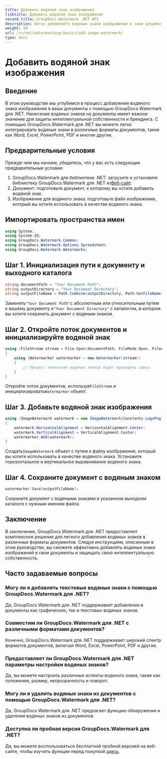 ```yaml
---
title: Добавить водяной знак изображения
linktitle: Добавить водяной знак изображения
second_title: GroupDocs.Watermark .NET API
description: Легко добавляйте водяные знаки изображений в свои документы с помощью GroupDocs.Watermark для .NET. Защитите свою интеллектуальную собственность с легкостью.
weight: 10
url: /ru/net/watermarking-basics/add-image-watermark/
type: docs
---
```

# Добавить водяной знак изображения

## Введение
В этом руководстве мы углубимся в процесс добавления водяного знака изображения в ваши документы с помощью GroupDocs.Watermark для .NET. Нанесение водяных знаков на документы имеет важное значение для защиты интеллектуальной собственности и брендинга. С помощью GroupDocs.Watermark для .NET вы можете легко интегрировать водяные знаки в различные форматы документов, такие как Word, Excel, PowerPoint, PDF и многие другие.
## Предварительные условия
Прежде чем мы начнем, убедитесь, что у вас есть следующие предварительные условия:
1.  GroupDocs.Watermark для библиотеки .NET: загрузите и установите библиотеку GroupDocs.Watermark для .NET из[Веб-сайт](https://releases.groupdocs.com/Watermark/net/).
2. Документ: подготовьте документ, к которому вы хотите добавить водяной знак.
3. Изображение для водяного знака: подготовьте файл изображения, который вы хотите использовать в качестве водяного знака.

## Импортировать пространства имен
```csharp
using System;
using System.IO;
using GroupDocs.Watermark.Common;
using GroupDocs.Watermark.Options.Spreadsheet;
using GroupDocs.Watermark.Watermarks;
```
## Шаг 1. Инициализация пути к документу и выходного каталога
```csharp
string documentPath = "Your Document Path";
string outputDirectory = "Your Document Directory";
string outputFileName = Path.Combine(outputDirectory, Path.GetFileName(documentPath));
```
 Заменять`"Your Document Path"`с абсолютным или относительным путем к вашему документу и`"Your Document Directory"` с каталогом, в котором вы хотите сохранить документ с водяным знаком.
## Шаг 2. Откройте поток документов и инициализируйте водяной знак
```csharp
using (FileStream stream = File.Open(documentPath, FileMode.Open, FileAccess.ReadWrite))
{
    using (Watermarker watermarker = new Watermarker(stream))
    {
        // Процесс нанесения водяных знаков будет проходить здесь
    }
}
```
 Откройте поток документов, используя`FileStream` и инициализировать`Watermarker` объект.
## Шаг 3. Добавьте водяной знак изображения
```csharp
using (ImageWatermark watermark = new ImageWatermark(Constants.LogoPng))
{
    watermark.HorizontalAlignment = HorizontalAlignment.Center;
    watermark.VerticalAlignment = VerticalAlignment.Center;
    watermarker.Add(watermark);
}
```
 Создать`ImageWatermark` объект с путем к файлу изображения, который вы хотите использовать в качестве водяного знака. Установите горизонтальное и вертикальное выравнивание водяного знака.
## Шаг 4. Сохраните документ с водяным знаком
```csharp
watermarker.Save(outputFileName);
```
Сохраните документ с водяными знаками в указанном выходном каталоге с нужным именем файла.

## Заключение
В заключение, GroupDocs.Watermark для .NET предоставляет комплексное решение для легкого добавления водяных знаков в различные форматы документов. Следуя инструкциям, описанным в этом руководстве, вы сможете эффективно добавлять водяные знаки изображений в свои документы и защищать свою интеллектуальную собственность.
## Часто задаваемые вопросы
### Могу ли я добавлять текстовые водяные знаки с помощью GroupDocs.Watermark для .NET?
Да, GroupDocs.Watermark для .NET поддерживает добавление в документы как графических, так и текстовых водяных знаков.
### Совместим ли GroupDocs.Watermark для .NET с различными форматами документов?
Конечно, GroupDocs.Watermark для .NET поддерживает широкий спектр форматов документов, включая Word, Excel, PowerPoint, PDF и другие.
### Предоставляет ли GroupDocs.Watermark для .NET параметры настройки водяных знаков?
Да, вы можете настроить различные аспекты водяного знака, такие как положение, размер, непрозрачность и поворот.
### Могу ли я удалить водяные знаки из документов с помощью GroupDocs.Watermark для .NET?
Да, GroupDocs.Watermark для .NET предлагает функцию обнаружения и удаления водяных знаков из документов.
### Доступна ли пробная версия GroupDocs.Watermark для .NET?
 Да, вы можете воспользоваться бесплатной пробной версией на веб-сайте, чтобы изучить функции перед покупкой.[здесь](https://releases.groupdocs.com/).